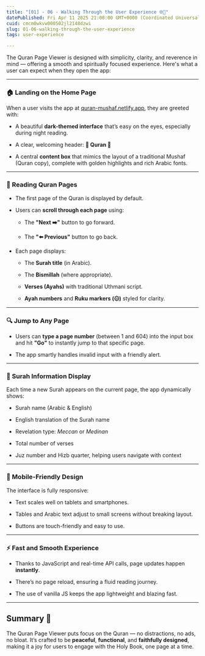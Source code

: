 ```yaml
---
title: "[01] - 06 - Walking Through the User Experience 🌐📖"
datePublished: Fri Apr 11 2025 21:00:00 GMT+0000 (Coordinated Universal Time)
cuid: cmcm0wkvw000502jl2148dzwi
slug: 01-06-walking-through-the-user-experience
tags: user-experience

---
```


The Quran Page Viewer is designed with simplicity, clarity, and reverence in mind — offering a smooth and spiritually focused experience. Here's what a user can expect when they open the app:

---

### 🏠 Landing on the Home Page

When a user visits the app at [quran-mushaf.netlify.app](http://quran-mushaf.netlify.app), they are greeted with:

* A beautiful **dark-themed interface** that’s easy on the eyes, especially during night reading.
    
* A clear, welcoming header: **📖 Quran 📖**
    
* A central **content box** that mimics the layout of a traditional Mushaf (Quran copy), complete with golden highlights and rich Arabic fonts.
    

---

### 📖 Reading Quran Pages

* The first page of the Quran is displayed by default.
    
* Users can **scroll through each page** using:
    
    * The **"Next ➡️"** button to go forward.
        
    * The **"⬅️ Previous"** button to go back.
        
* Each page displays:
    
    * The **Surah title** (in Arabic).
        
    * The **Bismillah** (where appropriate).
        
    * **Verses (Ayahs)** with traditional Uthmani script.
        
    * **Ayah numbers** and **Ruku markers (۞)** styled for clarity.
        

---

### 🔍 Jump to Any Page

* Users can **type a page number** (between 1 and 604) into the input box and hit **"Go"** to instantly jump to that specific page.
    
* The app smartly handles invalid input with a friendly alert.
    

---

### 🧾 Surah Information Display

Each time a new Surah appears on the current page, the app dynamically shows:

* Surah name (Arabic & English)
    
* English translation of the Surah name
    
* Revelation type: *Meccan* or *Medinan*
    
* Total number of verses
    
* Juz number and Hizb quarter, helping users navigate with context
    

---

### 📱 Mobile-Friendly Design

The interface is fully responsive:

* Text scales well on tablets and smartphones.
    
* Tables and Arabic text adjust to small screens without breaking layout.
    
* Buttons are touch-friendly and easy to use.
    

---

### ⚡ Fast and Smooth Experience

* Thanks to JavaScript and real-time API calls, page updates happen **instantly**.
    
* There’s no page reload, ensuring a fluid reading journey.
    
* The use of vanilla JS keeps the app lightweight and blazing fast.
    

---

## Summary 🧘

The Quran Page Viewer puts focus on the Quran — no distractions, no ads, no bloat. It’s crafted to be **peaceful**, **functional**, and **faithfully designed**, making it a joy for users to engage with the Holy Book, one page at a time.